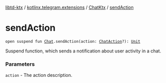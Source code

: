 [libtd-ktx](../../index.md) / [kotlinx.telegram.extensions](../index.md) / [ChatKtx](index.md) / [sendAction](./send-action.md)

# sendAction

`open suspend fun `[`Chat`](https://tdlibx.github.io/td/docs/org/drinkless/td/libcore/telegram/TdApi/Chat.html)`.sendAction(action: `[`ChatAction`](https://tdlibx.github.io/td/docs/org/drinkless/td/libcore/telegram/TdApi/ChatAction.html)`?): `[`Unit`](https://kotlinlang.org/api/latest/jvm/stdlib/kotlin/-unit/index.html)

Suspend function, which sends a notification about user activity in a chat.

### Parameters

`action` - The action description.